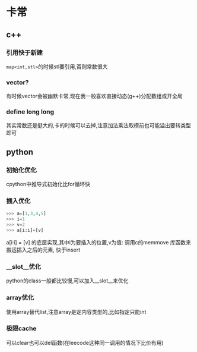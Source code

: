 # 卡常

## c++

### 引用快于新建

`map<int,stl>`的时候stl要引用,否则常数很大

### vector?

有时候vector会被幽默卡常,现在我一般喜欢直接动态(g++)分配数组或开全局

### define long long

其实常数还是挺大的,卡的时候可以去掉,注意加法乘法取模前也可能溢出要转类型即可

## python

### 初始化优化

cpython中推导式初始化比for循环快


### 插入优化

```py
>>> a=[1,3,4,5]
>>> i=1
>>> v=2
>>> a[i:i]=[v]
```

a[i:i] = [v] 的底层实现,其中i为要插入的位置,v为值:
调用c的memmove 库函数来搬运插入之后的元素,
快于insert


### __slot__优化

python的class一般都比较慢,可以加入__slot__来优化

### array优化

使用array替代list,注意array是定内容类型的,比如指定只能int

### 极限cache

可以clear也可以del函数(在leecode这种同一调用的情况下比价有用)